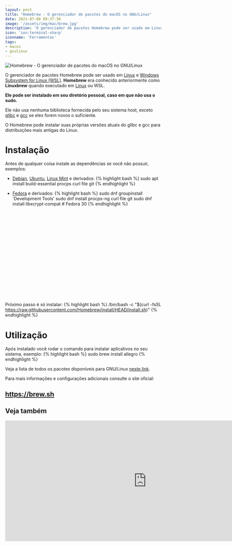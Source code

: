 ```yaml
---
layout: post
title: "Homebrew - O gerenciador de pacotes do macOS no GNU/Linux"
date: 2021-07-08 09:37:30
image: '/assets/img/mac/brew.jpg'
description: 'O gerenciador de pacotes Homebrew pode ser usado em Linux e Windows Subsystem for Linux (WSL).'
icon: 'ion:terminal-sharp'
iconname: 'Ferramentas'
tags:
- macos
- gnulinux
---
```


![Homebrew - O gerenciador de pacotes do macOS no GNU/Linux](/assets/img/mac/brew.jpg)

O gerenciador de pacotes Homebrew pode ser usado em [Linux](https://terminalroot.com.br/linux) e [Windows Subsystem for Linux (WSL)](https://terminalroot.com.br/2018/03/como-usar-o-shell-bash-no-windows.html). **Homebrew** era conhecido anteriormente como **Linuxbrew** quando executado em [Linux](https://terminalroot.com.br/tags#linux) ou WSL.

**Ele pode ser instalado em seu diretório pessoal, caso em que não usa o sudo.**

Ele não usa nenhuma biblioteca fornecida pelo seu sistema host, exceto [glibc](https://www.gnu.org/software/libc/) e [gcc](https://terminalroot.com.br/2019/12/gcc-vs-llvm-qual-e-o-melhor-compilador.html) se eles forem novos o suficiente. 

O Homebrew pode instalar suas próprias versões atuais do glibc e gcc para distribuições mais antigas do Linux.

# Instalação
Antes de qualquer coisa instale as dependências se você não possuir, exemplos:
+ [Debian](https://terminalroot.com.br/tags#debian), [Ubuntu](https://cse.google.com.br/cse/publicurl?cx=004473188612396442360:qs2ekmnkweq&q=ubuntu), [Linux Mint](https://terminalroot.com.br/tags#mint) e derivados:
{% highlight bash %}
sudo apt install build-essential procps curl file git
{% endhighlight %}

+ [Fedora](https://terminalroot.com.br/2019/09/ambiente-de-desenvolvimento-fedora-30.html) e derivados:
{% highlight bash %}
sudo dnf groupinstall 'Development Tools'
sudo dnf install procps-ng curl file git
sudo dnf install libxcrypt-compat # Fedora 30
{% endhighlight %}

<!-- QUADRADO -->
<script async src="//pagead2.googlesyndication.com/pagead/js/adsbygoogle.js"></script>
<ins class="adsbygoogle"
style="display:inline-block;width:336px;height:280px"
data-ad-client="ca-pub-2838251107855362"
data-ad-slot="5351066970"></ins>
<script>
(adsbygoogle = window.adsbygoogle || []).push({});
</script>


Próximo passo é só instalar:
{% highlight bash %}
/bin/bash -c "$(curl -fsSL https://raw.githubusercontent.com/Homebrew/install/HEAD/install.sh)"
{% endhighlight %}

# Utilização
Após instalado você rodar o comando para instalar aplicativos no seu sistema, exemplo:
{% highlight bash %}
sudo brew install allegro
{% endhighlight %}

Veja a lista de todos os pacotes disponíveis para GNU/Linux [neste link](https://formulae.brew.sh/formula-linux/).

Para mais informações e configurações adicionais consulte o site oficial:
## <https://brew.sh>

## Veja também
<iframe width="910" height="390" src="https://www.youtube.com/embed/2B8Q6IWvVa8" title="YouTube video player" frameborder="0" allow="accelerometer; autoplay; clipboard-write; encrypted-media; gyroscope; picture-in-picture" allowfullscreen></iframe>


